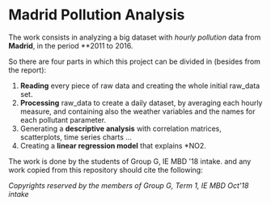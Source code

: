# Madrid Pollution Analysis

The work consists in analyzing a big dataset with *hourly pollution* data from **Madrid**, in the period **2011 to 2016.     

So there are four parts in which this project can be divided in (besides from the report):     

1. **Reading** every piece of raw data and creating the whole initial raw_data set.       
2. **Processing** raw_data to create a daily dataset, by averaging each hourly measure, and containing also the weather variables and the names for each pollutant parameter.        
3. Generating a **descriptive analysis** with correlation matrices, scatterplots, time series charts ...     
4. Creating a **linear regression model** that explains *NO2.     


The work is done by the students of Group G, IE MBD '18 intake. and any work copied from this repository should cite the following:      

*Copyrights reserved by the members of Group G, Term 1, IE MBD Oct'18 intake*
